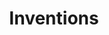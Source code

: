 ---
layout: page
title: Inventions
nav: true
nav_order: 4
dropdown: true
children:
  - title: Introduction
    permalink: /invents/introduction/
  - title: Ki Invents
    permalink: /invents/ki/
  - title: HtH Invents
    permalink: /invents/HandtoHand/
  - title: Shield Invents
    permalink: /invents/shields/
  - title: Stat Booster Invents
    permalink: /invents/statboosters/
  - title: Weapon Invents
    permalink: /invents/weapons/
---